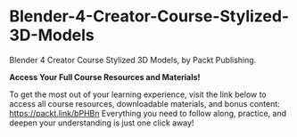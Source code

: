 # Blender-4-Creator-Course-Stylized-3D-Models
Blender 4 Creator Course Stylized 3D Models, by Packt Publishing.

**Access Your Full Course Resources and Materials!**

To get the most out of your learning experience, visit the link below to access all course resources, downloadable materials, and bonus content: https://packt.link/bPHBn
Everything you need to follow along, practice, and deepen your understanding is just one click away!
